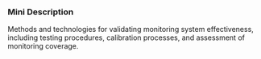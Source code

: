 ### Mini Description

Methods and technologies for validating monitoring system effectiveness, including testing procedures, calibration processes, and assessment of monitoring coverage.
